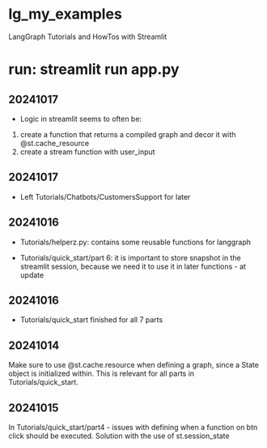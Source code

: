 # lg_my_examples

LangGraph Tutorials and HowTos with Streamlit

# run: streamlit run app.py

## 20241017

- Logic in streamlit seems to often be:

1.  create a function that returns a compiled graph and decor it with @st.cache_resource
2.  create a stream function with user_input

## 20241017

- Left Tutorials/Chatbots/CustomersSupport for later

## 20241016

- Tutorials/helperz.py: contains some reusable functions for langgraph

- Tutorials/quick_start/part 6: it is important to store snapshot in the streamlit session, because we need it to use it in later functions - at update

## 20241016

- Tutorials/quick_start finished for all 7 parts

## 20241014

Make sure to use @st.cache.resource when defining a graph, since a State object is initialized within.
This is relevant for all parts in Tutorials/quick_start.

## 20241015

In Tutorials/quick_start/part4 - issues with defining when a function on btn click should be executed. Solution with the use of st.session_state
